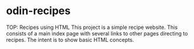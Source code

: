 # odin-recipes
TOP: Recipes using HTML
This project is a simple recipe website. This consists of a main index page with several links to other pages directing to recipes. The intent is to show basic HTML concepts.
